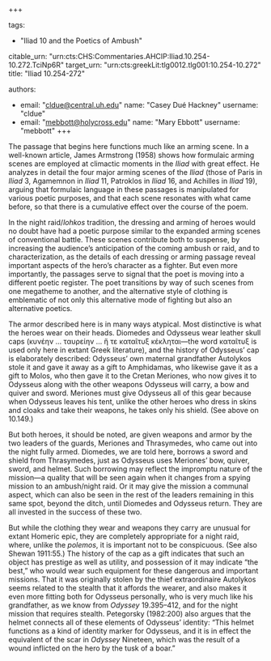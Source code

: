 +++

tags:
- "Iliad 10 and the Poetics of Ambush"

citable_urn: "urn:cts:CHS:Commentaries.AHCIP:Iliad.10.254-10.272.TciNp6R"
target_urn: "urn:cts:greekLit:tlg0012.tlg001:10.254-10.272"
title: "Iliad 10.254-272"

authors:
- email: "cldue@central.uh.edu"
  name: "Casey Dué Hackney"
  username: "cldue"
- email: "mebbott@holycross.edu"
  name: "Mary Ebbott"
  username: "mebbott"
+++

<p>The passage that begins here functions much like an arming scene. In a well-known article, James Armstrong (1958) shows how formulaic arming scenes are employed at climactic moments in the <em>Iliad</em> with great effect. He analyzes in detail the four major arming scenes of the <em>Iliad</em> (those of Paris in <em>Iliad</em> 3, Agamemnon in <em>Iliad</em> 11, Patroklos in <em>Iliad</em> 16, and Achilles in <em>Iliad</em> 19), arguing that formulaic language in these passages is manipulated for various poetic purposes, and that each scene resonates with what came before, so that there is a cumulative effect over the course of the poem.</p><p>In the night raid/<em>lohkos</em> tradition, the dressing and arming of heroes would no doubt have had a poetic purpose similar to the expanded arming scenes of conventional battle. These scenes contribute both to suspense, by increasing the audience’s anticipation of the coming ambush or raid, and to characterization, as the details of each dressing or arming passage reveal important aspects of the hero’s character as a fighter. But even more importantly, the passages serve to signal that the poet is moving into a different poetic register. The poet transitions by way of such scenes from one megatheme to another, and the alternative style of clothing is emblematic of not only this alternative mode of fighting but also an alternative poetics.</p><p>The armor described here is in many ways atypical. Most distinctive is what the heroes wear on their heads. Diomedes and Odysseus wear leather skull caps (κυνέην … ταυρείην … ἥ τε καταῖτυξ κέκληται—the word καταῖτυξ is used only here in extant Greek literature), and the history of Odysseus’ cap is elaborately described: Odysseus’ own maternal grandfather Autolykos stole it and gave it away as a gift to Amphidamas, who likewise gave it as a gift to Molos, who then gave it to the Cretan Meriones, who now gives it to Odysseus along with the other weapons Odysseus will carry, a bow and quiver and sword. Meriones must give Odysseus all of this gear because when Odysseus leaves his tent, unlike the other heroes who dress in skins and cloaks and take their weapons, he takes only his shield. (See above on 10.149.)</p><p>But both heroes, it should be noted, are given weapons and armor by the two leaders of the guards, Meriones and Thrasymedes, who came out into the night fully armed. Diomedes, we are told here, borrows a sword and shield from Thrasymedes, just as Odysseus uses Meriones’ bow, quiver, sword, and helmet. Such borrowing may reflect the impromptu nature of the mission—a quality that will be seen again when it changes from a spying mission to an ambush/night raid. Or it may give the mission a communal aspect, which can also be seen in the rest of the leaders remaining in this same spot, beyond the ditch, until Diomedes and Odysseus return. They are all invested in the success of these two.</p><p>But while the clothing they wear and weapons they carry are unusual for extant Homeric epic, they are completely appropriate for a night raid, where, unlike the <em>polemos</em>, it is important not to be conspicuous. (See also Shewan 1911:55.) The history of the cap as a gift indicates that such an object has prestige as well as utility, and possession of it may indicate “the best,” who would wear such equipment for these dangerous and important missions. That it was originally stolen by the thief extraordinaire Autolykos seems related to the stealth that it affords the wearer, and also makes it even more fitting both for Odysseus personally, who is very much like his grandfather, as we know from <em>Odyssey</em> 19.395–412, and for the night mission that requires stealth. Petegorsky (1982:200) also argues that the helmet connects all of these elements of Odysseus’ identity: “This helmet functions as a kind of identity marker for Odysseus, and it is in effect the equivalent of the scar in <em>Odyssey</em> Nineteen, which was the result of a wound inflicted on the hero by the tusk of a boar.”</p>